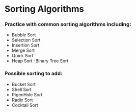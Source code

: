 # Sorting Algorithms

### Practice with common sorting algorithms including:
- Bubble Sort
- Selection Sort
- Insertion Sort
- Merge Sort
- Quick Sort
- Heap Sort
-Binary Tree Sort

### Possible sorting to add:
- Bucket Sort
- Shell Sort
- PigenHole Sort
- Radix Sort
- Cocktail Sort